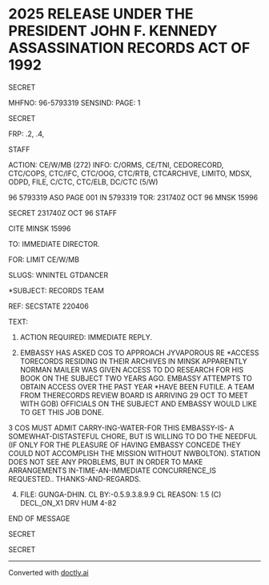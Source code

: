 # 2025 RELEASE UNDER THE PRESIDENT JOHN F. KENNEDY ASSASSINATION RECORDS ACT OF 1992

SECRET

MHFNO: 96-5793319
SENSIND:
PAGE: 1

SECRET

FRP: .2, .4,

STAFF

ACTION: CE/W/MB (272) INFO: C/ORMS, CE/TNI, CEDORECORD, CTC/COPS, CTC/IFC,
CTC/OOG, CTC/RTB, CTCARCHIVE, LIMITO, MDSX, ODPD, FILE, C/CTC, CTC/ELB,
DC/CTC (5/W)

96 5793319 ASO PAGE 001 IN 5793319
TOR: 231740Z OCT 96 MNSK 15996

SECRET 231740Z OCT 96 STAFF

CITE MINSK 15996

TO: IMMEDIATE DIRECTOR.

FOR: LIMIT CE/W/MB

SLUGS: WNINTEL GTDANCER

*SUBJECT: <JFK ASSASSINATION>RECORDS TEAM

REF: SECSTATE 220406

TEXT:

1. ACTION REQUIRED: IMMEDIATE REPLY.

2. EMBASSY HAS ASKED COS TO APPROACH JYVAPOROUS RE *ACCESS TO<JFK ASSASSINATION>RECORDS RESIDING IN THEIR ARCHIVES IN MINSK APPARENTLY NORMAN MAILER WAS GIVEN ACCESS TO DO RESEARCH FOR HIS BOOK ON THE SUBJECT TWO YEARS AGO. EMBASSY ATTEMPTS TO OBTAIN ACCESS OVER THE PAST YEAR *HAVE BEEN FUTILE. A TEAM FROM THE<ASSASSINATION>RECORDS REVIEW BOARD IS ARRIVING 29 OCT TO MEET WITH GOB) OFFICIALS ON THE SUBJECT AND EMBASSY WOULD LIKE TO GET THIS JOB DONE.

3 COS MUST ADMIT CARRY-ING-WATER-FOR THIS EMBASSY-IS- A SOMEWHAT-DISTASTEFUL CHORE, BUT IS WILLING TO DO THE NEEDFUL (IF ONLY FOR THE PLEASURE OF HAVING EMBASSY CONCEDE THEY COULD NOT ACCOMPLISH THE MISSION WITHOUT NWBOLTON). STATION DOES NOT SEE ANY PROBLEMS, BUT IN ORDER TO MAKE ARRANGEMENTS IN-TIME-AN-IMMEDIATE CONCURRENCE_IS REQUESTED.. THANKS-AND-REGARDS.

4. FILE: GUNGA-DHIN. CL BY:-0.5.9.3.8.9.9 CL REASON:
   1.5 (C) DECL_ON_X1 DRV HUM 4-82

END OF MESSAGE

SECRET

SECRET


---
Converted with [doctly.ai](https://doctly.ai)